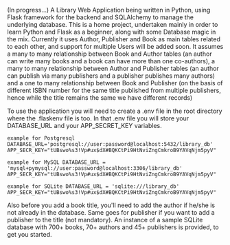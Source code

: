 (In progress...)
A Library Web Application being written in Python, using Flask framework for the backend and SQLAlchemy to manage the underlying database. This is a home project, undertaken mainly in order to learn Python and Flask as a beginner, along with some Database magic in the mix. Currently it uses Author, Publisher and Book as main tables related to each other, and support for multiple Users will be added soon. It assumes a many to many relationship between Book and Author tables (an author can write many books and a book can have more than one co-authors), a many to many relationship between Author and Publisher tables (an author can publish via many publishers and a publisher publishes many authors) and a one to many relationship between Book and Publisher (on the basis of different ISBN number for the same title published from multiple publishers, hence while the title remains the same we have different records)

To use the application you will need to create a .env file in the root directory where the .flaskenv file is too. 
In that .env file you will store your DATABASE_URL and your APP_SECRET_KEY variables.

<code>example for Postgresql
DATABASE_URL='postgresql://user:password@localhost:5432/library_db'
APP_SECR_KEY="tUBswo%s3!Vp#ux$dX#BQKCtPi9HtNviZngCmkroB9YAVqNjm5pyV"</code>

<code>example for MySQL
DATABASE_URL = 'mysql+pymysql://user:password@localhost:3306/library_db'
APP_SECR_KEY="tUBswo%s3!Vp#ux$dX#BQKCtPi9HtNviZngCmkroB9YAVqNjm5pyV"</code>

<code>example for SQLite
DATABASE_URL = 'sqlite:///library_db'
APP_SECR_KEY="tUBswo%s3!Vp#ux$dX#BQKCtPi9HtNviZngCmkroB9YAVqNjm5pyV"</code>

Also before you add a book title, you'll need to add the author if he/she is not already in the database. Same goes for publisher if you want to add a publisher to the title (not mandatory). 
An instance of a sample SQLite database with 700+ books, 70+ authors and 45+ publishers is provided, to get you started.

